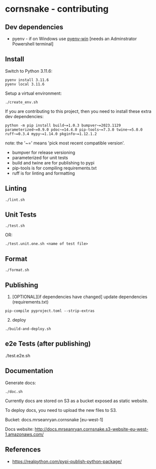 # cornsnake - contributing

## Dev dependencies

- pyenv - if on Windows use [pyenv-win](https://github.com/pyenv-win/pyenv-win) [needs an Adminstrator Powershell terminal]

## Install

Switch to Python 3.11.6:

```
pyenv install 3.11.6
pyenv local 3.11.6
```

Setup a virtual environment:

```
./create_env.sh
```

If you are contributing to this project, then you need to install these extra dev dependencies:

```
python -m pip install build~=1.0.3 bumpver~=2023.1129 parameterized~=0.9.0 pdoc~=14.4.0 pip-tools~=7.3.0 twine~=5.0.0 ruff~=0.3.4 mypy~=1.14.0 pkginfo~=1.12.1.2
```

note: the '~=' means 'pick most recent compatible version'.

- bumpver for release versioning
- parameterized for unit tests
- build and twine are for publishing to pypi
- pip-tools is for compiling requirements.txt
- ruff is for linting and formatting

## Linting

```
./lint.sh
```

## Unit Tests

```
./test.sh
```

OR:

```
./test.unit.one.sh <name of test file>
```

## Format

```
./format.sh
```

## Publishing

1. [OPTIONAL][if dependencies have changed] update dependencies (requirements.txt)

```
pip-compile pyproject.toml --strip-extras
```

2. deploy

```
./build-and-deploy.sh
```

## e2e Tests (after publishing)

./test.e2e.sh

## Documentation

Generate docs:

```
./doc.sh
```

Currently docs are stored on S3 as a bucket exposed as static website.

To deploy docs, you need to upload the new files to S3.

Bucket: docs.mrseanryan.cornsnake [eu-west-1]

Docs website: http://docs.mrseanryan.cornsnake.s3-website-eu-west-1.amazonaws.com/

## References

- https://realpython.com/pypi-publish-python-package/
